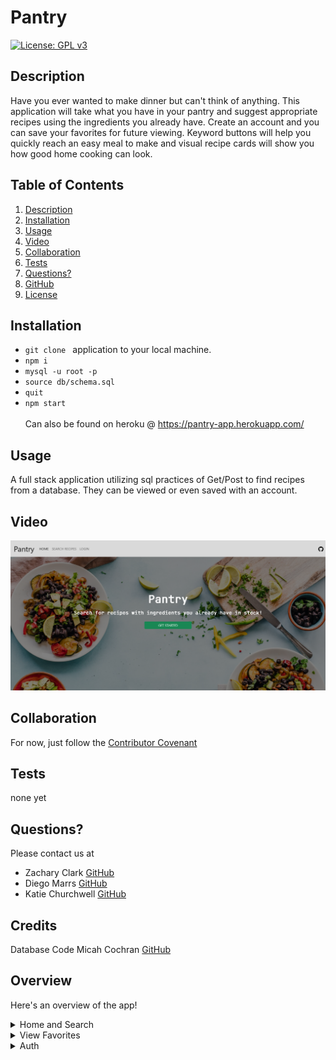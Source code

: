 # Pantry

[![License: GPL v3](https://img.shields.io/badge/License-GPLv3-blue.svg)](https://www.gnu.org/licenses/gpl-3.0)

## Description

Have you ever wanted to make dinner but can't think of anything. This application will take what you have in your pantry and suggest appropriate recipes using the ingredients you already have. Create an account and you can save your favorites for future viewing. Keyword buttons will help you quickly reach an easy meal to make and visual recipe cards will show you how good home cooking can look.

## Table of Contents

1. [Description](#description)
2. [Installation](#installation)
3. [Usage](#usage)
4. [Video](#video)
5. [Collaboration](#collaboration)
6. [Tests](#tests)
7. [Questions?](#questions?)
8. [GitHub](#gitHub)
9. [License](#license)

## Installation

- `git clone ` application to your local machine.
- `npm i `
- `mysql -u root -p`
- `source db/schema.sql`
- `quit`
- `npm start` <br><br>
  Can also be found on heroku @ https://pantry-app.herokuapp.com/

## Usage

A full stack application utilizing sql practices of Get/Post to find recipes from a database. They can be viewed or even saved with an account.

## Video

[![landing page](./public/img/screenshotHomepage.png)](_______ "Demo Video")

## Collaboration

For now, just follow the [Contributor Covenant](https://www.contributor-covenant.org/)

## Tests

none yet

## Questions?

Please contact us at

- Zachary Clark [GitHub](https://github.com/zaclark369)
- Diego Marrs [GitHub](https://github.com/StaticCloud)
- Katie Churchwell [GitHub](https://github.com/katiechurchwell)

## Credits

Database Code
Micah Cochran [GitHub](https://github.com/micahcochran/json-cookbook/blob/main/cookbook-100.json)

## Overview

Here's an overview of the app!

<details>
<summary>Home and Search</summary>
<img src="./public/img/PantryHomeSearchOverview.png"/.>
</details>

<details>
<summary>View Favorites</summary>
<img src="./public/img/PantryFavorites.png"/.>
</details>

<details>
<summary>Auth</summary>
<img src="./public/img/AuthOverview.png"/.>
</details>
